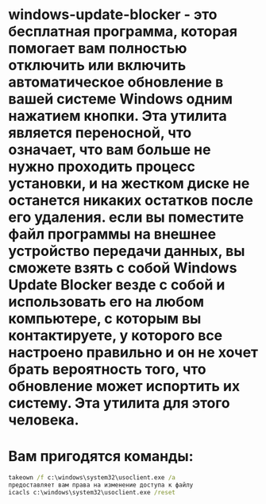 # windows-update-blocker - это бесплатная программа, которая помогает вам полностью отключить или включить автоматическое обновление в вашей системе Windows одним нажатием кнопки. Эта утилита является переносной, что означает, что вам больше не нужно проходить процесс установки, и на жестком диске не останется никаких остатков после его удаления. если вы поместите файл программы на внешнее устройство передачи данных, вы сможете взять с собой Windows Update Blocker везде с собой и использовать его на любом компьютере, с которым вы контактируете, у которого все настроено правильно и он не хочет брать вероятность того, что обновление может испортить их систему. Эта утилита для этого человека.
# Вам пригодятся команды:
```cmd
takeown /f c:\windows\system32\usoclient.exe /a
предоставляет вам права на изменение доступа к файлу
icacls c:\windows\system32\usoclient.exe /reset
```

